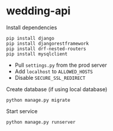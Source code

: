 # wedding-api

Install dependencies
```
pip install django
pip install djangorestframework
pip install drf-nested-routers
pip install mysqlclient
```

 * Pull `settings.py` from the prod server
 * Add `localhost` to `ALLOWED_HOSTS`
 * Disable `SECURE_SSL_REDIRECT`

Create database (if using local database)
```
python manage.py migrate
```

Start service
```
python manage.py runserver
```
